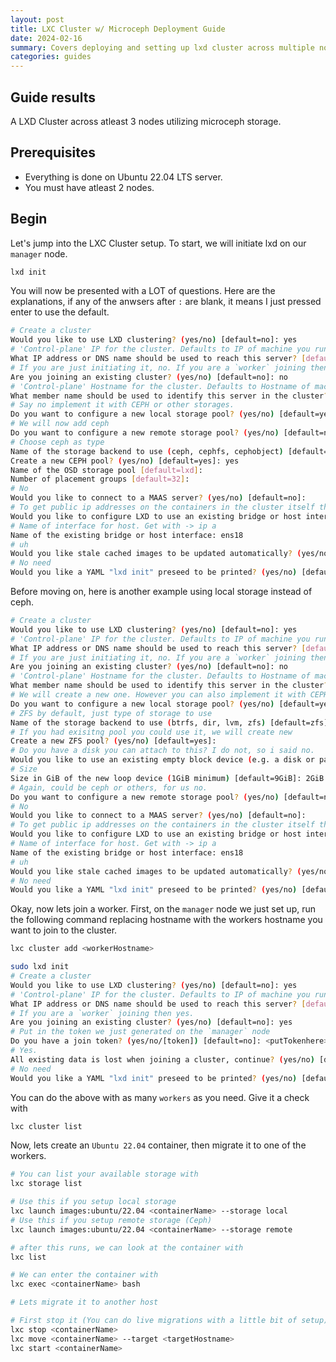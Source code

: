```yaml
---
layout: post
title: LXC Cluster w/ Microceph Deployment Guide
date: 2024-02-16
summary: Covers deploying and setting up lxd cluster across multiple nodes integrated with HA microceph storage
categories: guides
---
```


## Guide results

A LXD Cluster across atleast 3 nodes utilizing microceph storage.

## Prerequisites

- Everything is done on Ubuntu 22.04 LTS server.
- You must have atleast 2 nodes.

## Begin

Let's jump into the LXC Cluster setup. To start, we will initiate lxd on our `manager` node.

```bash
lxd init
```

You will now be presented with a LOT of questions. Here are the explanations, if any of the anwsers after `:` are blank, it means I just pressed enter to use the default.

```bash
# Create a cluster
Would you like to use LXD clustering? (yes/no) [default=no]: yes
# 'Control-plane' IP for the cluster. Defaults to IP of machine you run it on
What IP address or DNS name should be used to reach this server? [default=192.168.3.200]:
# If you are just initiating it, no. If you are a `worker` joining then yes.
Are you joining an existing cluster? (yes/no) [default=no]: no
# 'Control-plane' Hostname for the cluster. Defaults to Hostname of machine you run it on
What member name should be used to identify this server in the cluster? [default=k8-master-1]:
# Say no implement it with CEPH or other storages.
Do you want to configure a new local storage pool? (yes/no) [default=yes]: no
# We will now add ceph
Do you want to configure a new remote storage pool? (yes/no) [default=no]: yes
# Choose ceph as type
Name of the storage backend to use (ceph, cephfs, cephobject) [default=ceph]: ceph
Create a new CEPH pool? (yes/no) [default=yes]: yes
Name of the OSD storage pool [default=lxd]:
Number of placement groups [default=32]:
# No
Would you like to connect to a MAAS server? (yes/no) [default=no]:
# To get public ip addresses on the containers in the cluster itself then you must anwser yes.
Would you like to configure LXD to use an existing bridge or host interface? (yes/no) [default=no]: yes
# Name of interface for host. Get with -> ip a
Name of the existing bridge or host interface: ens18
# uh
Would you like stale cached images to be updated automatically? (yes/no) [default=yes]:
# No need
Would you like a YAML "lxd init" preseed to be printed? (yes/no) [default=no]:
```

Before moving on, here is another example using local storage instead of ceph.

```bash
# Create a cluster
Would you like to use LXD clustering? (yes/no) [default=no]: yes
# 'Control-plane' IP for the cluster. Defaults to IP of machine you run it on
What IP address or DNS name should be used to reach this server? [default=192.168.3.200]:
# If you are just initiating it, no. If you are a `worker` joining then yes.
Are you joining an existing cluster? (yes/no) [default=no]: no
# 'Control-plane' Hostname for the cluster. Defaults to Hostname of machine you run it on
What member name should be used to identify this server in the cluster? [default=k8-master-1]:
# We will create a new one. However you can also implement it with CEPH or other storages.
Do you want to configure a new local storage pool? (yes/no) [default=yes]:
# ZFS by default, just type of storage to use
Name of the storage backend to use (btrfs, dir, lvm, zfs) [default=zfs]:
# If you had exisitng pool you could use it, we will create new
Create a new ZFS pool? (yes/no) [default=yes]:
# Do you have a disk you can attach to this? I do not, so i said no.
Would you like to use an existing empty block device (e.g. a disk or partition)? (yes/no) [default=no]: no
# Size
Size in GiB of the new loop device (1GiB minimum) [default=9GiB]: 2GiB
# Again, could be ceph or others, for us no.
Do you want to configure a new remote storage pool? (yes/no) [default=no]: no
# No
Would you like to connect to a MAAS server? (yes/no) [default=no]:
# To get public ip addresses on the containers in the cluster itself then you must anwser yes.
Would you like to configure LXD to use an existing bridge or host interface? (yes/no) [default=no]: yes
# Name of interface for host. Get with -> ip a
Name of the existing bridge or host interface: ens18
# uh
Would you like stale cached images to be updated automatically? (yes/no) [default=yes]:
# No need
Would you like a YAML "lxd init" preseed to be printed? (yes/no) [default=no]:
```

Okay, now lets join a worker. First, on the `manager` node we just set up, run the following command replacing hostname with the workers hostname you want to join to the cluster.

```bash
lxc cluster add <workerHostname>
```

```bash
sudo lxd init
# Create a cluster
Would you like to use LXD clustering? (yes/no) [default=no]: yes
# 'Control-plane' IP for the cluster. Defaults to IP of machine you run it on
What IP address or DNS name should be used to reach this server? [default=192.168.3.200]:
# If you are a `worker` joining then yes.
Are you joining an existing cluster? (yes/no) [default=no]: yes
# Put in the token we just generated on the `manager` node
Do you have a join token? (yes/no/[token]) [default=no]: <putTokenhere>
# Yes.
All existing data is lost when joining a cluster, continue? (yes/no) [default=no]: yes
# No need
Would you like a YAML "lxd init" preseed to be printed? (yes/no) [default=no]:
```

You can do the above with as many `workers` as you need. Give it a check with

```bash
lxc cluster list
```

Now, lets create an `Ubuntu 22.04` container, then migrate it to one of the workers.

```bash
# You can list your available storage with
lxc storage list

# Use this if you setup local storage
lxc launch images:ubuntu/22.04 <containerName> --storage local
# Use this if you setup remote storage (Ceph)
lxc launch images:ubuntu/22.04 <containerName> --storage remote

# after this runs, we can look at the container with
lxc list

# We can enter the container with
lxc exec <containerName> bash

# Lets migrate it to another host

# First stop it (You can do live migrations with a little bit of setup)
lxc stop <containerName>
lxc move <containerName> --target <targetHostname>
lxc start <containerName>
```
